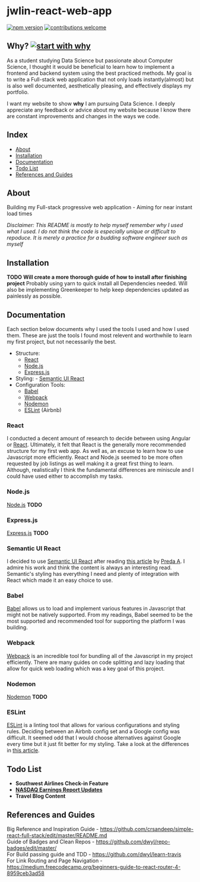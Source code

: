 # jwlin-react-web-app

[![npm version](https://badge.fury.io/js/npm.svg)](https://badge.fury.io/js/npm)
[![contributions welcome](https://img.shields.io/badge/contributions-welcome-brightgreen.svg?style=flat)](https://github.com/jwlin17/jwlin-react/issues)

## Why? [![start with why](https://img.shields.io/badge/start%20with-why%3F-brightgreen.svg?style=flat)](http://www.ted.com/talks/simon_sinek_how_great_leaders_inspire_action)

As a student studying Data Science but passionate about Computer Science, I thought it would be beneficial to learn how to implement a frontend and backend system using the best practiced methods. My goal is to write a Full-stack web application that not only loads instantly(almost) but is also well documented, aesthetically pleasing, and effectively displays my portfolio. 

I want my website to show **why** I am pursuing Data Science. I deeply appreciate any feedback or advice about my website because I know there are constant improvements and changes in the ways we code. 

## Index
- [About](#about)
- [Installation](#installation)
- [Documentation](#documentation)
- [Todo List](#todo-list)
- [References and Guides](#references-and-guides)

## About

Building my Full-stack progressive web application - Aiming for near instant load times

*Disclaimer: This README is mostly to help myself remember why I used what I used. I do not think the code is especially unique or difficult to repoduce. It is merely a practice for a budding software engineer such as myself*

## Installation
**TODO**
**Will create a more thorough guide of how to install after finishing project**
Probably using yarn to quick install all Dependencies needed. Will also be implementing Greenkeeper to help keep dependencies updated as painlessly as possible.

## Documentation

Each section below documents why I used the tools I used and how I used them. These are just the tools I found most relevent and worthwhile to learn my first project, but not necessarily the best.

  - Structure:
    - [React](#react) 
    - [Node.js](#node.js)
    - [Express.js](#express.js)
  -  Styling:
    - [Semantic UI React](#semantic-UI-React)
  - Configuration Tools:
    - [Babel](babel)
    - [Webpack](#webpack)
    - [Nodemon](#nodemon)
    - [ESLint](#eslint) (Airbnb)
      
### React

I conducted a decent amount of research to decide between using Angular or [React](https://reactjs.org/). Ultimately, it felt that React is the generally more recommended structure for my first web app. As well as, an excuse to learn how to use Javascript more efficiently. React and Node.js seemed to be more often requested by job listings as well making it a great first thing to learn. Although, realistically I think the fundamental differences are miniscule and I could have used either to accomplish my tasks.

### Node.js
[Node.js](https://nodejs.org/en/)
**TODO**
### Express.js
[Express.js](https://expressjs.com/)
**TODO**
### Semantic UI React

I decided to use [Semantic UI React](https://react.semantic-ui.com/) after reading [this article](https://medium.com/@Preda/semantic-ui-for-good-looking-looking-elements-5e6645787e99) by [Preda A](https://medium.com/@Preda). I admire his work and think the content is always an interesting read. Semantic's styling has everything I need and plenty of integration with React which made it an easy choice to use.

### Babel

[Babel](https://babeljs.io/) allows us to load and implement various features in Javascript that might not be natively supported. From my readings, Babel seemed to be the most supported and recommended tool for supporting the platform I was building.

### Webpack

[Webpack](https://webpack.js.org/) is an incredible tool for bundling all of the Javascript in my project efficiently. There are many guides on code splitting and lazy loading that allow for quick web loading which was a key goal of this project.

### Nodemon
[Nodemon](https://github.com/remy/nodemon)
**TODO**
### ESLint

[ESLint](https://eslint.org/docs/about/) is a linting tool that allows for various configurations and styling rules. Deciding between an Airbnb config set and a Google config was difficult. It seemed odd that I would choose alternatives against Google every time but it just fit better for my styling. Take a look at the differences in [this article](https://medium.com/@uistephen/style-guides-for-linting-ecmascript-2015-eslint-common-google-airbnb-6c25fd3dff0). 
 
## Todo List
- **Southwest Airlines Check-in Feature** 
- [**NASDAQ Earnings Report Updates**](https://www.nasdaq.com/earnings/earnings-calendar.aspx)
- **Travel Blog Content**

## References and Guides
    
Big Reference and Inspiration Guide - https://github.com/crsandeep/simple-react-full-stack/edit/master/README.md    
Guide of Badges and Clean Repos - https://github.com/dwyl/repo-badges/edit/master/    
For Build passing guide and TDD - https://github.com/dwyl/learn-travis    
For Link Routing and Page Navigation - https://medium.freecodecamp.org/beginners-guide-to-react-router-4-8959ceb3ad58
